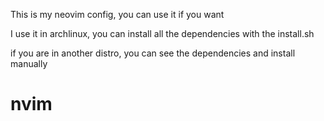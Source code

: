 This is my neovim config, you can use it if you want

I use it in archlinux, you can install all the dependencies with the install.sh

if you are in another distro, you can see the dependencies and install manually
# nvim
